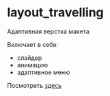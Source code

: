 # layout_travelling

Адаптивная верстка макета

Включает в себя:

- слайдер
- анимацию
- адаптивное меню

Посмотреть [здесь](https://tsvitko.github.io/layout_travelling/)

